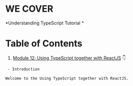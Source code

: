 # WE COVER

*Understanding TypeScript Tutorial *

# Table of Contents


1. [Module 12: Using TypeScript together with ReactJS]() 👇

	 
```bash
 - Introduction

Welcome to the Using TypeScript together with ReactJS.
```


